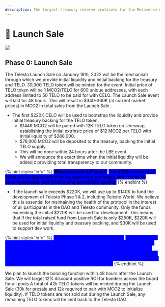 ```yaml
---
description: The largest treasury reserve protocols for the Metaverse on Celo network
---
```


# 🚀 Launch Sale

![](.gitbook/assets/defi3.0.png)

## Phase 0: Launch Sale

The Telesto Launch Sale on January 18th, 2022 will be the mechanism through which we provide initial liquidity and initial backing for the treasury and TELO. 30,000 TELO token will be minted for the event. Initial price of TELO token will be 1 MCO2/TELO for 600 unique addresses, with each address limited to 50 TELO to be paid for with CELO. The Launch Sale event will last for 48 hours. This will result in $340-360K (at current market prices) in MCO2 in total sales from the Launch Sale .

* The first $220K CELO will be used to bootstrap the liquidity and provide initial treasury backing for the TELO token.
  * $144K MCO2 will be paired with 12K TELO token on Ubeswap, establishing the initial extrinsic price of $12 MCO2 per TELO with initial liquidity of $288,000.
  * $76,000 MCO2 will be deposited to the treasury, backing the initial TELO supply.
  * This will be done within 24 hours after the LBE event.
  * We will announce the exact time when the initial liquidity will be added,z providing total transparency to our community.

{% hint style="info" %}
<mark style="background-color:blue;">**What about the LP token?**</mark> <mark style="background-color:blue;"></mark><mark style="background-color:blue;">The $288K worth of LP token will be deposited to the treasury via a prolonged and controlled bonding process, with 1/100 a time across 267 epochs.</mark>
{% endhint %}

* If the launch sale exceeds $220K, we will use up to $140K to fund the development of Telesto Phase 1 & 2, including Telesto World. We believe this is essential for maintaining the health of the protocol in the interest of all participants in the DAO and Telesto community. Only the funds exceeding the initial $220K will be used for development. This means that if the total raised fund from Launch Sale is only $250K, $220K will be used for initial liquidity and treasury backing, and $30K will be used to support dev work.&#x20;

{% hint style="info" %}
<mark style="color:blue;background-color:blue;">**Why we believe this is important?**</mark> <mark style="color:blue;background-color:blue;"></mark><mark style="color:blue;background-color:blue;">We are trying to be 100% transparent with our community. Both Olympus and Klima raised private rounds via pToken which works like an option but also dilutes the total share in the future. We are proposing a fixed rate round only to ensure the Telesto DAO can be sustained. Future development work can be funded via the Telesto DAO through a DAO voting procedure.</mark>
{% endhint %}

We plan to launch the bonding function within 48 hours after the Launch Sale. We will target 12% discount positive ROI for bonders across the board for all pools.A total of 42k TELO tokens will be minted during the Launch Sale (30k for presale and 12k required to pair with MCO2 to initialize liquidity). If TELO tokens are not sold out during the Launch Sale, any remaining TELO tokens will be sent back to the Telesto DAO&#x20;

